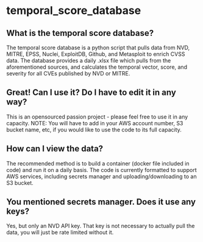# temporal_score_database

## What is the temporal score database?
The temporal score database is a python script that pulls data from NVD, MITRE, EPSS, Nuclei, ExploitDB, Github, and Metasploit to enrich CVSS data. The database provides a daily .xlsx file which pulls from the aforementioned sources, and calculates the temporal vector, score, and severity for all CVEs published by NVD or MITRE. 

## Great! Can I use it? Do I have to edit it in any way?
This is an opensourced passion project - please feel free to use it in any capacity. NOTE: You will have to add in your AWS account number, S3 bucket name, etc, if you would like to use the code to its full capacity.

## How can I view the data?
The recommended method is to build a container (docker file included in code) and run it on a daily basis. The code is currently formatted to support AWS services, including secrets manager and uploading/downloading to an S3 bucket.

## You mentioned secrets manager. Does it use any keys?
Yes, but only an NVD API key. That key is not necessary to actually pull the data, you will just be rate limited without it. 
